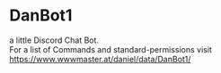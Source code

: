 # DanBot1
a little Discord Chat Bot.<br>
For a list of Commands and standard-permissions visit https://www.wwwmaster.at/daniel/data/DanBot1/